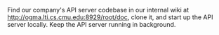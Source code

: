 Find our company's API server codebase in our internal wiki at http://ogma.lti.cs.cmu.edu:8929/root/doc, clone it, and start up the API server locally. Keep the API server running in background.